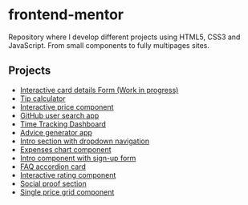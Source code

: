 # frontend-mentor

Repository where I develop different projects using HTML5, CSS3 and JavaScript. From small components to fully multipages sites.

<!-- 
  - [Planets fact site](https://www.frontendmentor.io/challenges/planets-fact-site-gazqN8w_f)
  - [Coffeeroasters subscription site](https://www.frontendmentor.io/challenges/coffeeroasters-subscription-site-5Fc26HVY6)

  - [Clock App](https://www.frontendmentor.io/challenges/clock-app-LMFaxFwrM)
  - [Calculator](https://www.frontendmentor.io/challenges/calculator-app-9lteq5N29)
  - [Todo App](https://www.frontendmentor.io/challenges/todo-app-Su1_KokOW)
  - [E-commerce product page](https://www.frontendmentor.io/challenges/ecommerce-product-page-UPsZ9MJp6)

  - [Crowdfunding product page](https://www.frontendmentor.io/challenges/crowdfunding-product-page-7uvcZe7ZR)
  - [Single-page design portfolio](https://www.frontendmentor.io/challenges/singlepage-design-portfolio-2MMhyhfKVo)
-->

## Projects
  - [Interactive card details Form (Work in progress)](https://www.frontendmentor.io/challenges/interactive-card-details-form-XpS8cKZDWw)
  - [Tip calculator](https://alexcumplido.github.io/frontend-mentor/tip-calculator/)
  - [Interactive price component](https://alexcumplido.github.io/frontend-mentor/interactive-pricing/)
  - [GitHub user search app](https://alexcumplido.github.io/frontend-mentor/github-user-api/)
  - [Time Tracking Dashboard](https://alexcumplido.github.io/frontend-mentor/time-dashboard/) 
  - [Advice generator app](https://alexcumplido.github.io/frontend-mentor/adviceAPI-generator)
  - [Intro section with dropdown navigation](https://alexcumplido.github.io/frontend-mentor/dropdown-navigation)
  - [Expenses chart component](https://alexcumplido.github.io/frontend-mentor/bar-chart)
  - [Intro component with sign-up form](https://alexcumplido.github.io/frontend-mentor/form-validation)
  - [FAQ accordion card](https://alexcumplido.github.io/frontend-mentor/faq-accordion)
  - [Interactive rating component](https://alexcumplido.github.io/frontend-mentor/rating-modal)
  - [Social proof section](https://alexcumplido.github.io/frontend-mentor/grid-section)
  - [Single price grid component](https://alexcumplido.github.io/frontend-mentor/card-component)